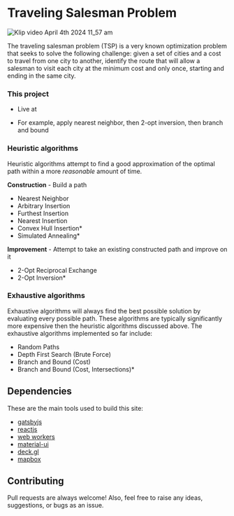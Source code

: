 # Traveling Salesman Problem

![Klip video April 4th 2024 11_57 am](https://github.com/constant17/tsp_algo_visualization/assets/29698810/459052f3-1038-49a7-811a-2808073bdab0)


The traveling salesman problem (TSP) is a very known optimization problem that seeks to solve the following challenge: given a set of cities and a cost to travel from one city to another, identify the route that will allow a salesman to visit each city at the minimum cost and only once, starting and ending in the same city.

### This project

- Live at 

- For example, apply nearest neighbor, then 2-opt inversion, then branch and bound

### Heuristic algorithms

Heuristic algorithms attempt to find a good approximation of the optimal path within a more _reasonable_ amount of time.

**Construction** - Build a path

- Nearest Neighbor
- Arbitrary Insertion
- Furthest Insertion
- Nearest Insertion
- Convex Hull Insertion\*
- Simulated Annealing\*

**Improvement** - Attempt to take an existing constructed path and improve on it

- 2-Opt Reciprocal Exchange
- 2-Opt Inversion\*

### Exhaustive algorithms

Exhaustive algorithms will always find the best possible solution by evaluating every possible path. These algorithms are typically significantly more expensive then the heuristic algorithms discussed above. The exhaustive algorithms implemented so far include:

- Random Paths
- Depth First Search (Brute Force)
- Branch and Bound (Cost)
- Branch and Bound (Cost, Intersections)\*

## Dependencies

These are the main tools used to build this site:

- [gatsbyjs](https://www.gatsbyjs.org)
- [reactjs](https://reactjs.org)
- [web workers](https://developer.mozilla.org/en-US/docs/Web/API/Web_Workers_API)
- [material-ui](https://material-ui.com/)
- [deck.gl](https://deck.gl/#/)
- [mapbox](https://www.mapbox.com/)

## Contributing

Pull requests are always welcome! Also, feel free to raise any ideas, suggestions, or bugs as an issue.
